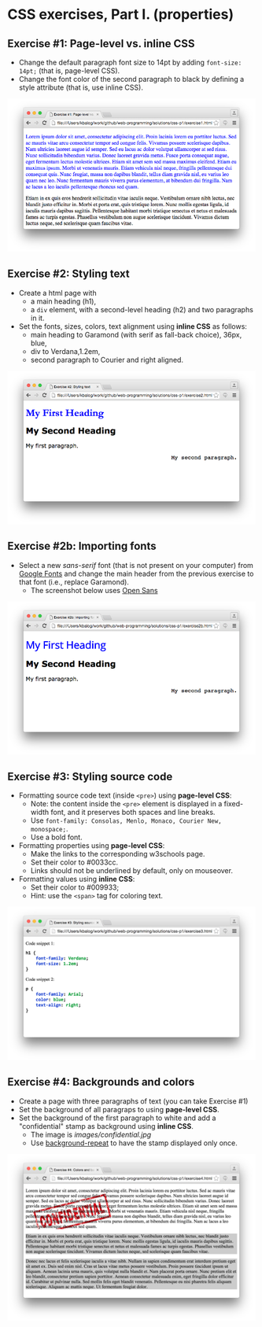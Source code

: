 # CSS exercises, Part I. (properties)

## Exercise #1: Page-level vs. inline CSS

  - Change the default paragraph font size to 14pt by adding `font-size: 14pt;` (that is, page-level CSS).
  - Change the font color of the second paragraph to black by defining a style attribute (that is, use inline CSS).

![Exercise1](images/exercise1.png)


## Exercise #2: Styling text

  - Create a html page with 
    * a main heading (h1),
    * a `div` element, with a second-level heading (h2) and two paragraphs in it.
  - Set the fonts, sizes, colors, text alignment using **inline CSS** as follows:
    * main heading to Garamond (with serif as fall-back choice), 36px, blue,
    * div to Verdana,1.2em,
    * second paragraph to Courier and right aligned.

![Exercise2](images/exercise2.png)


## Exercise #2b: Importing fonts

  - Select a new *sans-serif* font (that is not present on your computer) from [Google Fonts](https://www.google.com/fonts) and change the main header from the previous exercise to that font (i.e., replace Garamond).
    * The screenshot below uses [Open Sans](https://www.google.com/fonts#QuickUsePlace:quickUse)


![Exercise2b](images/exercise2b.png)


## Exercise #3: Styling source code

  - Formatting source code text (inside `<pre>`) using **page-level CSS**:
    * Note: the content inside the `<pre>` element is displayed in a fixed-width font, and it preserves both spaces and line breaks.
    * Use `font-family: Consolas, Menlo, Monaco, Courier New, monospace;`.
    * Use a bold font.     
  - Formatting properties using **page-level CSS**:
    * Make the links to the corresponding w3schools page.
    * Set their color to #0033cc.
    * Links should not be underlined by default, only on mouseover.
  - Formatting values using **inline CSS**:
    * Set their color to #009933;
    * Hint: use the `<span>` tag for coloring text.

![Exercise3](images/exercise3.png)


## Exercise #4: Backgrounds and colors

  - Create a page with three paragraphs of text (you can take Exercise #1)
  - Set the background of all paragraps to using **page-level CSS**.
  - Set the background of the first paragraph to white and add a "confidential" stamp as background using **inline CSS**.
    * The image is _images/confidential.jpg_
    * Use [background-repeat](http://www.w3schools.com/cssref/pr_background-repeat.asp) to have the stamp displayed only once.
    
![Exercise3](images/exercise4.png)
    